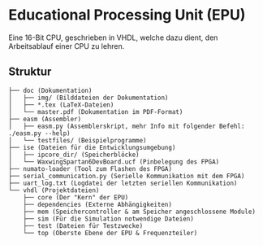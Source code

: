 Educational Processing Unit (EPU)
=================================
Eine 16-Bit CPU, geschrieben in VHDL, welche dazu dient, den Arbeitsablauf einer CPU zu lehren.

Struktur
--------
```
├── doc (Dokumentation)
│   ├── img/ (Bilddateien der Dokumentation)
│   ├── *.tex (LaTeX-Dateien)
│   └── master.pdf (Dokumentation im PDF-Format)
├── easm (Assembler)
│   ├── easm.py (Assemblerskript, mehr Info mit folgender Befehl: ./easm.py --help)
│   └── testfiles/ (Beispielprogramme)
├── ise (Dateien für die Entwicklungsumgebung)
│   ├── ipcore_dir/ (Speicherblöcke)
│   └── WaxwingSpartan6DevBoard.ucf (Pinbelegung des FPGA)
├── numato-loader (Tool zum Flashen des FPGA)
├── serial_communication.py (Serielle Kommunikation mit dem FPGA)
├── uart_log.txt (Logdatei der letzten seriellen Kommunikation)
└── vhdl (Projektdateien)
    ├── core (Der "Kern" der EPU)
    ├── dependencies (Externe Abhängigkeiten)
    ├── mem (Speichercontroller & am Speicher angeschlossene Module)
    ├── sim (Für die Simulation notwendige Dateien)
    ├── test (Dateien für Testzwecke)
    └── top (Oberste Ebene der EPU & Frequenzteiler)
```
